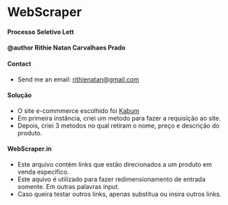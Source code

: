 # WebScraper

#### Processo Seletivo Lett
#### @author Rithie Natan Carvalhaes Prado

#### Contact
 - Send me an email: rithienatan@gmail.com

#### Solução
 - O site e-commmerce escolhido foi [Kabum](https://www.kabum.com.br/)
 - Em primeira instância, criei um metodo para fazer a requisição ao site.
 - Depois, criei 3 metodos no qual retiram o nome, preço e descrição do produto.

#### WebScraper.in
 - Este arquivo contém links que estão direcionados a um produto em venda especifico.
 - Este aquivo é utilizado para fazer redimensionamento de entrada somente. Em outras palavras input.
 - Caso queira testar outros links, apenas substitua ou insira outros links.